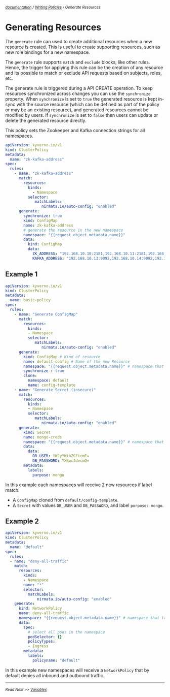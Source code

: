 <small>*[documentation](/README.md#documentation) / [Writing Policies](/documentation/writing-policies.md) / Generate Resources*</small>

# Generating Resources 

The ```generate``` rule can used to create additional resources when a new resource is created. This is useful to create supporting resources, such as new role bindings for a new namespace.

The `generate` rule supports `match` and `exclude` blocks, like other rules. Hence, the trigger for applying this rule can be the creation of any resource and its possible to match or exclude API requests based on subjects, roles, etc. 

The generate rule is triggered during a API CREATE operation. To keep resources synchronized across changes you can use the `synchronize` property. When `synchronize`  is set to `true`  the generated resource is kept in-sync with the source resource (which can be defined as part of the policy or may be an existing resource), and generated resources cannot be modified by users. If  `synchronize` is set to  `false` then users can update or delete the generated resource directly.

This policy sets the Zookeeper and Kafka connection strings for all namespaces.

```yaml
apiVersion: kyverno.io/v1
kind: ClusterPolicy
metadata:
  name: "zk-kafka-address"
spec:
  rules:
    - name: "zk-kafka-address"
      match:
        resources:
          kinds:
            - Namespace
          selector:
             matchLabels:
                nirmata.io/auto-config: "enabled"
      generate:
        synchronize: true
        kind: ConfigMap
        name: zk-kafka-address
        # generate the resource in the new namespace
        namespace: "{{request.object.metadata.name}}"
        data:
          kind: ConfigMap
          data:
            ZK_ADDRESS: "192.168.10.10:2181,192.168.10.11:2181,192.168.10.12:2181"
            KAFKA_ADDRESS: "192.168.10.13:9092,192.168.10.14:9092,192.168.10.15:9092"
```

## Example 1

````yaml
apiVersion: kyverno.io/v1
kind: ClusterPolicy
metadata:
  name: basic-policy
spec:
  rules:
    - name: "Generate ConfigMap"
      match:
        resources:
          kinds: 
          - Namespace
          selector:
             matchLabels:
                nirmata.io/auto-config: "enabled"
      generate:
        kind: ConfigMap # Kind of resource 
        name: default-config # Name of the new Resource
        namespace: "{{request.object.metadata.name}}" # namespace that triggers this rule
        synchronize : true
        clone:
          namespace: default
          name: config-template
    - name: "Generate Secret (insecure)"
      match:
        resources:
          kinds: 
          - Namespace
          selector:
             matchLabels:
                nirmata.io/auto-config: "enabled"
      generate:
        kind: Secret
        name: mongo-creds
        namespace: "{{request.object.metadata.name}}" # namespace that triggers this rule
        data:
          data:
            DB_USER: YWJyYWthZGFicmE=
            DB_PASSWORD: YXBwc3dvcmQ=
        metadata:
          labels:
            purpose: mongo
````

In this example each namespaces will receive 2 new resources if label match:
  * A `ConfigMap` cloned from `default/config-template`.
  * A `Secret` with values `DB_USER` and `DB_PASSWORD`, and label `purpose: mongo`.


## Example 2
````yaml
apiVersion: kyverno.io/v1
kind: ClusterPolicy
metadata:
  name: "default"
spec:
  rules:
  - name: "deny-all-traffic"
    match:
      resources: 
        kinds:
        - Namespace
        name: "*"
        selector:
          matchLabels:
              nirmata.io/auto-config: "enabled"
    generate: 
      kind: NetworkPolicy
      name: deny-all-traffic
      namespace: "{{request.object.metadata.name}}" # namespace that triggers this rule
      data:
        spec:
          # select all pods in the namespace
          podSelector: {}
          policyTypes: 
          - Ingress
        metadata:
          labels:
            policyname: "default"
````

In this example new namespaces will receive a `NetworkPolicy` that by default denies all inbound and outbound traffic.

---

<small>*Read Next >> [Variables](/documentation/writing-policies-variables.md)*</small>

